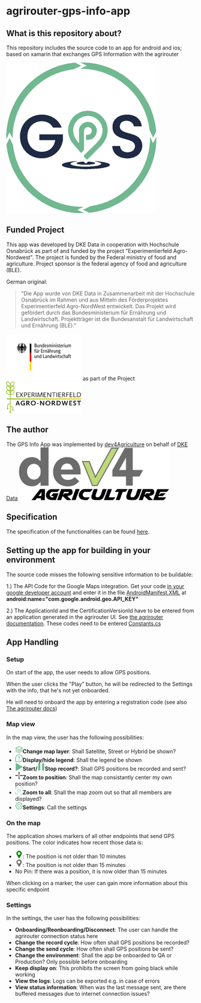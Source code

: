 # agrirouter-gps-info-app

## What is this repository about?
This repository includes the source code to an app for android and ios; based on xamarin that exchanges GPS Information with the agrirouter

<img src="assets/images/gpsapp_Logo.png" width="400px"/>


## Funded Project
This app was developed by DKE Data in cooperation with Hochschule Osnabrück as part of and funded by the project "Experimentierfeld Agro-Nordwest". The project is funded by the Federal ministry of food and agriculture. Project sponsor is the federal agency of food and agriculture (BLE).

German original:
> "Die App wurde von DKE Data in Zusammenarbeit mit der Hochschule Osnabrück im Rahmen und aus Mitteln des Förderprojektes Experimentierfeld Agro-NordWest entwickelt. Das Projekt wird gefördert durch das Bundesministerium für Ernährung und Landwirtschaft. Projektträger ist die Bundesanstalt für Landwirtschaft und Ernährung (BLE)."


<img src="assets/images/BMEL_Logo.svg " width="200px"/>
as part of the Project
<img src="assets/images/logo-agro-nordwest.svg" width="200px"/>


## The author
The GPS Info App was implemented by [dev4Agriculture](https://www.dev4Agriculture.de) on behalf of [DKE Data](https://www.my-agrirouter.com)
<img src="assets/images/dev4Agriculture_Logo.svg" width="400px"/>


## Specification
The specification of the functionalities can be found [here](docs/Specification.md).


## Setting up the app for building in your environment

The source code misses the following sensitive information to be buildable:

1.) The API Code for the Google Maps integration. Get your code [in your google developer account](https://cloud.google.com/maps-platform/) and enter it in the file [AndroidManifest.XML](/Agrirouter/Agrirouter.Android/Properties/AndroidManifest.XML) at __android:name="com.google.android.geo.API_KEY"__

2.) The ApplicationId and the CertificationVersionId have to be entered from an application generated in the agrirouter UI. See [the agrirouter documentation](https://docs.my-agrirouter.com/agrirouter-interface-documentation/latest/applications.html). These codes need to be entered [Constants.cs](/Agrirouter/Agrirouter/Common/Constants.cs)


## App Handling

### Setup

 On start of the app, the user needs to allow GPS positions. 

 When the user clicks the "Play" button, he will be redirected to the Settings with the info, that he's not yet onboarded. 

 He will need to onboard the app by entering a registration code (see also [The agrirouter docs](https://docs.my-agrirouter.com/agrirouter-interface-documentation/latest/integration/onboarding.html#creating-a-registration-code))


### Map view
In the map view, the user has the following possibilities:
* <img src="assets/images/ic_map_layers.png" width="20">**Change map layer**: Shall Satellite, Street or Hybrid be shown?
* <img src="assets/images/ic_help.png" width="20">**Display/hide legend**: Shall the legend be shown
* <img src="assets/images/ic_start.png" width="20">**Start/<img src="assets/images/ic_pause.png" width="20">Stop record?**: Shall GPS positions be recorded and sent?
* <img src="assets/images/ic_my_position_black.png" width="20">**Zoom to position**: Shall the map consistantly center my own position?
* <img src="assets/images/ic_auto_center_green.png" width="20">**Zoom to all**: Shall the map zoom out so that all members are displayed?
* <img src="assets/images/ic_settings.png" width="20">**Settings**: Call the settings

### On the map

The application shows markers of all other endpoints that send GPS positions. The color indicates how recent those data is:

* <img src="assets/images/ic_pin_online.png" width="20">: The position is not older than 10 minutes
* <img src="assets/images/ic_pin_offline.png" width="20">: The position is not older than 15 minutes
* No Pin: If there was a position, it is now older than 15 minutes

When clicking on a marker, the user can gain more information about this specific endpoint


### Settings
In the settings, the user has the following possibilities:

* **Onboarding/Reonboarding/Disconnect**: The user can handle the agrirouter connection status here
* **Change the record cycle**: How often shall GPS positions be recorded?
* **Change the send cycle**: How often shall GPS positions be sent?
* **Change the environment**: Shall the app be onboarded to QA or Production? Only possible before onboarding
* **Keep display on**: This prohibits the screen from going black while working
* **View the logs**: Logs can be exported e.g. in case of errors
* **View status information**: When was the last message sent, are there buffered messages due to internet connection issues?